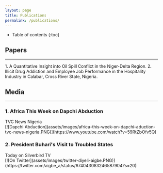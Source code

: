 ```yaml
---
layout: page
title: Publications
permalink: /publications/
---
```

* Table of contents
{:toc}

## Papers
<hr>
1. A Quantitative Insight into Oil Spill Conflict in the Niger-Delta Region.
2. Illicit Drug Addiction and Employee Job Performance in the Hospitality Industry in Calabar, Cross River State, Nigeria.

## Media
<hr>
<h3>1. Africa This Week on Dapchi Abduction</h3>
TVC News Nigeria<br>
[![Dapchi Abduction](assets/images/africa-this-week-on-dapchi-aduction-tvc-news-nigeria.PNG)](https://www.youtube.com/watch?v=59RtZbOfv5Q)

<br>
<h3>2. President Buhari's Visit to Troubled States</h3>
Today on Silverbird TV<br>
[![On Twitter](assets/images/twitter-diyeli-aigbe.PNG)](https://twitter.com/aigbe_a/status/974043083246587904?s=20)
